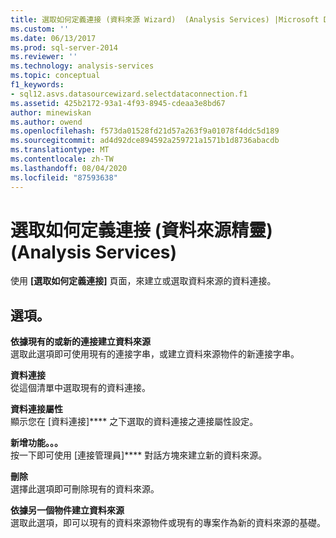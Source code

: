 ```yaml
---
title: 選取如何定義連接 (資料來源 Wizard)  (Analysis Services) |Microsoft Docs
ms.custom: ''
ms.date: 06/13/2017
ms.prod: sql-server-2014
ms.reviewer: ''
ms.technology: analysis-services
ms.topic: conceptual
f1_keywords:
- sql12.asvs.datasourcewizard.selectdataconnection.f1
ms.assetid: 425b2172-93a1-4f93-8945-cdeaa3e8bd67
author: minewiskan
ms.author: owend
ms.openlocfilehash: f573da01528fd21d57a263f9a01078f4ddc5d189
ms.sourcegitcommit: ad4d92dce894592a259721a1571b1d8736abacdb
ms.translationtype: MT
ms.contentlocale: zh-TW
ms.lasthandoff: 08/04/2020
ms.locfileid: "87593638"
---
```

# <a name="select-how-to-define-the-connection-data-source-wizard-analysis-services"></a>選取如何定義連接 (資料來源精靈) (Analysis Services)
  使用 **[選取如何定義連接]** 頁面，來建立或選取資料來源的資料連接。  
  
## <a name="options"></a>選項。  
 **依據現有的或新的連接建立資料來源**  
 選取此選項即可使用現有的連接字串，或建立資料來源物件的新連接字串。  
  
 **資料連接**  
 從這個清單中選取現有的資料連接。  
  
 **資料連接屬性**  
 顯示您在 [資料連接]**** 之下選取的資料連接之連接屬性設定。  
  
 **新增功能。。。**  
 按一下即可使用 [連接管理員]**** 對話方塊來建立新的資料來源。  
  
 **刪除**  
 選擇此選項即可刪除現有的資料來源。  
  
 **依據另一個物件建立資料來源**  
 選取此選項，即可以現有的資料來源物件或現有的專案作為新的資料來源的基礎。  
  
  
